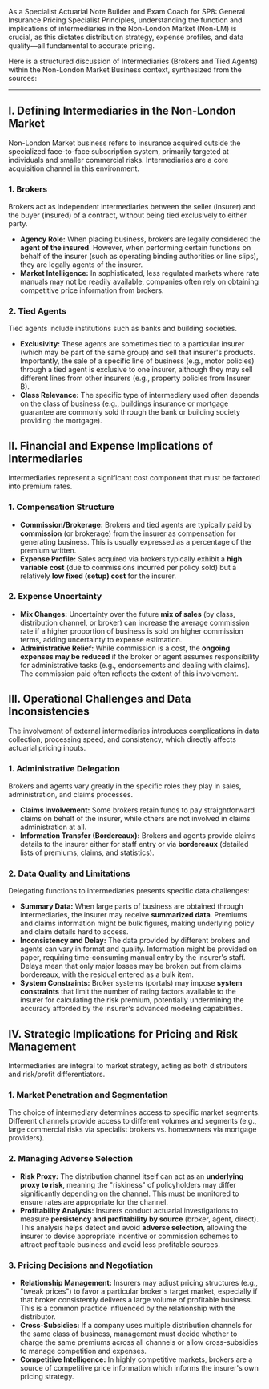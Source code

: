 As a Specialist Actuarial Note Builder and Exam Coach for SP8: General Insurance Pricing Specialist Principles, understanding the function and implications of intermediaries in the Non-London Market (Non-LM) is crucial, as this dictates distribution strategy, expense profiles, and data quality—all fundamental to accurate pricing.

Here is a structured discussion of Intermediaries (Brokers and Tied Agents) within the Non-London Market Business context, synthesized from the sources:

---

## **I. Defining Intermediaries in the Non-London Market**

Non-London Market business refers to insurance acquired outside the specialized face-to-face subscription system, primarily targeted at individuals and smaller commercial risks. Intermediaries are a core acquisition channel in this environment.

### **1\. Brokers**

Brokers act as independent intermediaries between the seller (insurer) and the buyer (insured) of a contract, without being tied exclusively to either party.

* **Agency Role:** When placing business, brokers are legally considered the **agent of the insured**. However, when performing certain functions on behalf of the insurer (such as operating binding authorities or line slips), they are legally agents of the insurer.  
* **Market Intelligence:** In sophisticated, less regulated markets where rate manuals may not be readily available, companies often rely on obtaining competitive price information from brokers.

### **2\. Tied Agents**

Tied agents include institutions such as banks and building societies.

* **Exclusivity:** These agents are sometimes tied to a particular insurer (which may be part of the same group) and sell that insurer's products. Importantly, the sale of a specific line of business (e.g., motor policies) through a tied agent is exclusive to one insurer, although they may sell different lines from other insurers (e.g., property policies from Insurer B).  
* **Class Relevance:** The specific type of intermediary used often depends on the class of business (e.g., buildings insurance or mortgage guarantee are commonly sold through the bank or building society providing the mortgage).

## **II. Financial and Expense Implications of Intermediaries**

Intermediaries represent a significant cost component that must be factored into premium rates.

### **1\. Compensation Structure**

* **Commission/Brokerage:** Brokers and tied agents are typically paid by **commission** (or brokerage) from the insurer as compensation for generating business. This is usually expressed as a percentage of the premium written.  
* **Expense Profile:** Sales acquired via brokers typically exhibit a **high variable cost** (due to commissions incurred per policy sold) but a relatively **low fixed (setup) cost** for the insurer.

### **2\. Expense Uncertainty**

* **Mix Changes:** Uncertainty over the future **mix of sales** (by class, distribution channel, or broker) can increase the average commission rate if a higher proportion of business is sold on higher commission terms, adding uncertainty to expense estimation.  
* **Administrative Relief:** While commission is a cost, the **ongoing expenses may be reduced** if the broker or agent assumes responsibility for administrative tasks (e.g., endorsements and dealing with claims). The commission paid often reflects the extent of this involvement.

## **III. Operational Challenges and Data Inconsistencies**

The involvement of external intermediaries introduces complications in data collection, processing speed, and consistency, which directly affects actuarial pricing inputs.

### **1\. Administrative Delegation**

Brokers and agents vary greatly in the specific roles they play in sales, administration, and claims processes.

* **Claims Involvement:** Some brokers retain funds to pay straightforward claims on behalf of the insurer, while others are not involved in claims administration at all.  
* **Information Transfer (Bordereaux):** Brokers and agents provide claims details to the insurer either for staff entry or via **bordereaux** (detailed lists of premiums, claims, and statistics).

### **2\. Data Quality and Limitations**

Delegating functions to intermediaries presents specific data challenges:

* **Summary Data:** When large parts of business are obtained through intermediaries, the insurer may receive **summarized data**. Premiums and claims information might be bulk figures, making underlying policy and claim details hard to access.  
* **Inconsistency and Delay:** The data provided by different brokers and agents can vary in format and quality. Information might be provided on paper, requiring time-consuming manual entry by the insurer's staff. Delays mean that only major losses may be broken out from claims bordereaux, with the residual entered as a bulk item.  
* **System Constraints:** Broker systems (portals) may impose **system constraints** that limit the number of rating factors available to the insurer for calculating the risk premium, potentially undermining the accuracy afforded by the insurer's advanced modeling capabilities.

## **IV. Strategic Implications for Pricing and Risk Management**

Intermediaries are integral to market strategy, acting as both distributors and risk/profit differentiators.

### **1\. Market Penetration and Segmentation**

The choice of intermediary determines access to specific market segments. Different channels provide access to different volumes and segments (e.g., large commercial risks via specialist brokers vs. homeowners via mortgage providers).

### **2\. Managing Adverse Selection**

* **Risk Proxy:** The distribution channel itself can act as an **underlying proxy to risk**, meaning the "riskiness" of policyholders may differ significantly depending on the channel. This must be monitored to ensure rates are appropriate for the channel.  
* **Profitability Analysis:** Insurers conduct actuarial investigations to measure **persistency and profitability by source** (broker, agent, direct). This analysis helps detect and avoid **adverse selection**, allowing the insurer to devise appropriate incentive or commission schemes to attract profitable business and avoid less profitable sources.

### **3\. Pricing Decisions and Negotiation**

* **Relationship Management:** Insurers may adjust pricing structures (e.g., "tweak prices") to favor a particular broker's target market, especially if that broker consistently delivers a large volume of profitable business. This is a common practice influenced by the relationship with the distributor.  
* **Cross-Subsidies:** If a company uses multiple distribution channels for the same class of business, management must decide whether to charge the same premiums across all channels or allow cross-subsidies to manage competition and expenses.  
* **Competitive Intelligence:** In highly competitive markets, brokers are a source of competitive price information which informs the insurer's own pricing strategy.

